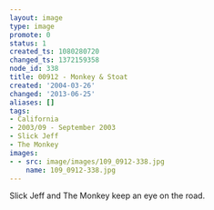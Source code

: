 ```yaml
---
layout: image
type: image
promote: 0
status: 1
created_ts: 1080280720
changed_ts: 1372159358
node_id: 338
title: 00912 - Monkey & Stoat
created: '2004-03-26'
changed: '2013-06-25'
aliases: []
tags:
- California
- 2003/09 - September 2003
- Slick Jeff
- The Monkey
images:
- - src: image/images/109_0912-338.jpg
    name: 109_0912-338.jpg
---
```

Slick Jeff and The Monkey keep an eye on the road.
